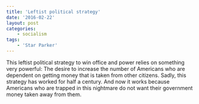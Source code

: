 ```yaml
---
title: 'Leftist political strategy'
date: '2016-02-22'
layout: post
categories:
    - socialism
tags:
    - 'Star Parker'
---
```


This leftist political strategy to win office and power relies on something very powerful: The desire to increase the number of Americans who are dependent on getting money that is taken from other citizens. Sadly, this strategy has worked for half a century. And now it works because Americans who are trapped in this nightmare do not want their government money taken away from them.